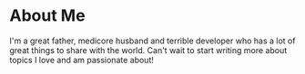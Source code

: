 # About Me

I'm a great father, medicore husband and terrible developer who has a lot of great things to share with the world. 
Can't wait to start writing more about topics I love and am passionate about!
